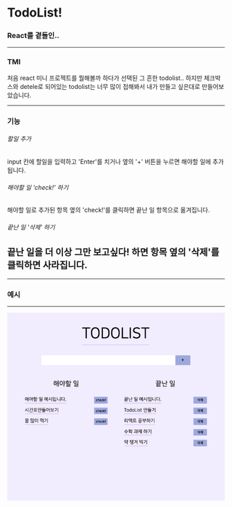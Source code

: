 # TodoList!

### React를 곁들인..

---

### TMI

처음 react 미니 프로젝트를 뭘해볼까 하다가 선택된 그 흔한 todolist..
하지만 체크박스와 detele로 되어있는 todolist는 너무 많이 접해봐서 내가 만들고 싶은대로 만들어보았습니다.

---

### 기능

###### 할일 추가

input 칸에 할일을 입력하고 'Enter'를 치거나 옆의 '+' 버튼을 누르면 해야할 일에 추가됩니다.

###### 해야할 일 'check!' 하기

해야할 일로 추가된 항목 옆의 'check!'를 클릭하면 끝난 일 항목으로 옮겨집니다.

###### 끝난 일 '삭제' 하기

## 끝난 일을 더 이상 그만 보고싶다! 하면 항목 옆의 '삭제'를 클릭하면 사라집니다.

---

### 예시

---

<img src="./PageExample.png">
